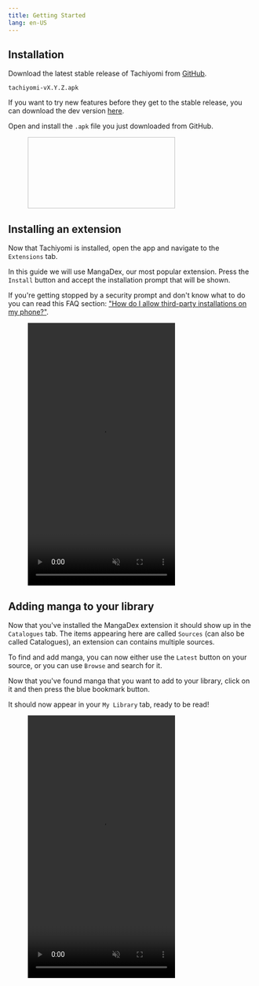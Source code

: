 ```yaml
---
title: Getting Started
lang: en-US
---
```


## Installation

Download the latest stable release of Tachiyomi from
[GitHub](https://github.com/inorichi/tachiyomi/releases/latest).

`tachiyomi-vX.Y.Z.apk`

If you want to try new features before they get to the stable release,
you can download the dev version [here](http://tachiyomi.kanade.eu/latest).

Open and install the `.apk` file you just downloaded from GitHub.

<figure class="centered">
	<img height="145" intrinsicsize="1000x500" width="300"
	  :src="$withBase('/assets/media/installprompt.png')">
</figure>

## Installing an extension

Now that Tachiyomi is installed, open the app and navigate to the
`Extensions` tab.

In this guide we will use MangaDex, our most popular extension.
Press the `Install` button and accept the installation prompt that
will be shown.

If you're getting stopped by a security prompt and don't know what to do
you can read this FAQ section: ["How do I allow third-party installations
on my phone?"](/faq/extensions/#how-do-i-allow-third-party-installations).

<figure class="centered">
	<video autoplay crossorigin="use-credentials" height="534"
	  intrinsicsize="500x100" loading="lazy" loop="loop" muted="muted"
	  playsinline="playsinline" :poster="$withBase('/assets/media/extensioninstaller.png')"
	  preload="none" width="300">
		<source :src="$withBase('/assets/media/extensioninstaller.webm')" type="video/webm" />
		<source :src="$withBase('/assets/media/extensioninstaller.mp4')" type="video/mp4" />
	</video>
</figure>

## Adding manga to your library

Now that you've installed the MangaDex extension it should show up in
the `Catalogues` tab. The items appearing here are called `Sources`
(can also be called Catalogues), an extension can contains multiple sources.

To find and add manga, you can now either use the `Latest` button on your
source, or you can use `Browse` and search for it.

Now that you've found manga that you want to add to your library, click
on it and then press the blue bookmark button.

It should now appear in your `My Library` tab, ready to be read!

<figure class="centered">
	<video autoplay crossorigin="use-credentials" height="534"
	  intrinsicsize="500x1000" loading="lazy" loop="loop" muted="muted"
	  playsinline="playsinline" :poster="$withBase('/assets/media/addtolibrary.png')"
	  preload="none" width="300">
		<source :src="$withBase('/assets/media/addtolibrary.webm')" type="video/webm" />
		<source :src="$withBase('/assets/media/addtolibrary.mp4')" type="video/mp4" />
	</video>
</figure>
